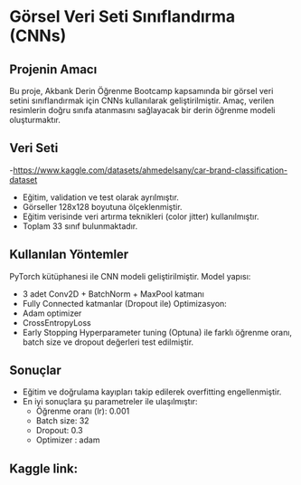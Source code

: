 # Görsel Veri Seti Sınıflandırma (CNNs)

##  Projenin Amacı
Bu proje, Akbank Derin Öğrenme Bootcamp kapsamında bir görsel veri setini sınıflandırmak için CNNs kullanılarak geliştirilmiştir. Amaç, verilen resimlerin doğru sınıfa atanmasını sağlayacak bir derin öğrenme modeli oluşturmaktır.

##  Veri Seti
-https://www.kaggle.com/datasets/ahmedelsany/car-brand-classification-dataset
- Eğitim, validation ve test olarak ayrılmıştır.  
- Görseller 128x128 boyutuna ölçeklenmiştir.  
- Eğitim verisinde veri artırma teknikleri (color jitter) kullanılmıştır.  
- Toplam 33 sınıf bulunmaktadır.  

##  Kullanılan Yöntemler
PyTorch kütüphanesi ile CNN modeli geliştirilmiştir.
Model yapısı:
- 3 adet Conv2D + BatchNorm + MaxPool katmanı
- Fully Connected katmanlar (Dropout ile)
Optimizasyon:
- Adam optimizer
- CrossEntropyLoss
- Early Stopping
Hyperparameter tuning (Optuna) ile farklı öğrenme oranı, batch size ve dropout değerleri test edilmiştir. 

##  Sonuçlar  
- Eğitim ve doğrulama kayıpları takip edilerek overfitting engellenmiştir.  
- En iyi sonuçlara şu parametreler ile ulaşılmıştır:
  - Öğrenme oranı (lr): 0.001
  - Batch size: 32
  - Dropout: 0.3
  - Optimizer : adam
 
Kaggle link:
  - 
